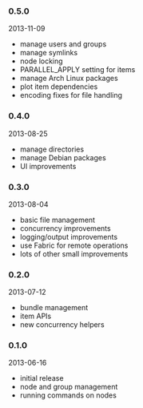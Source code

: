 ### 0.5.0

2013-11-09

* manage users and groups
* manage symlinks
* node locking
* PARALLEL_APPLY setting for items
* manage Arch Linux packages
* plot item dependencies
* encoding fixes for file handling


### 0.4.0

2013-08-25

* manage directories
* manage Debian packages
* UI improvements


### 0.3.0

2013-08-04

* basic file management
* concurrency improvements
* logging/output improvements
* use Fabric for remote operations
* lots of other small improvements


### 0.2.0

2013-07-12

* bundle management
* item APIs
* new concurrency helpers


### 0.1.0

2013-06-16

* initial release
* node and group management
* running commands on nodes

